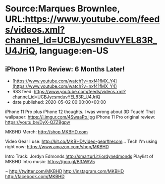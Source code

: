 # Source:Marques Brownlee, URL:https://www.youtube.com/feeds/videos.xml?channel_id=UCBJycsmduvYEL83R_U4JriQ, language:en-US

## iPhone 11 Pro Review: 6 Months Later!
 - [https://www.youtube.com/watch?v=nxf41fMX_Y4](https://www.youtube.com/watch?v=nxf41fMX_Y4)
 - RSS feed: https://www.youtube.com/feeds/videos.xml?channel_id=UCBJycsmduvYEL83R_U4JriQ
 - date published: 2020-05-02 00:00:00+00:00

iPhone 11 Pro plus iPhone 12 thoughts. I was wrong about 3D Touch!
That wallpaper: https://i.imgur.com/4SwaaPo.jpg
iPhone 11 Pro original review: https://youtu.be/DyX-QZZBgpw

MKBHD Merch: http://shop.MKBHD.com

Video Gear I use: http://kit.co/MKBHD/video-gear#recom...
Tech I'm using right now: https://www.amazon.com/shop/MKBHD

Intro Track: Jordyn Edmonds http://smarturl.it/jordynedmonds
Playlist of MKBHD Intro music: https://goo.gl/B3AWV5

~
http://twitter.com/MKBHD
http://instagram.com/MKBHD
http://facebook.com/MKBHD

